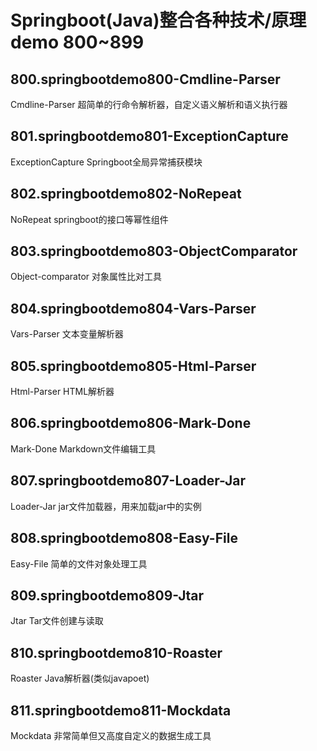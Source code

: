 # Springboot(Java)整合各种技术/原理demo 800~899
## 800.springbootdemo800-Cmdline-Parser
Cmdline-Parser 超简单的行命令解析器，自定义语义解析和语义执行器

## 801.springbootdemo801-ExceptionCapture
ExceptionCapture Springboot全局异常捕获模块

## 802.springbootdemo802-NoRepeat
NoRepeat springboot的接口等幂性组件

## 803.springbootdemo803-ObjectComparator
Object-comparator 对象属性比对工具

## 804.springbootdemo804-Vars-Parser
Vars-Parser 文本变量解析器

## 805.springbootdemo805-Html-Parser
Html-Parser HTML解析器

## 806.springbootdemo806-Mark-Done
Mark-Done Markdown文件编辑工具

## 807.springbootdemo807-Loader-Jar
Loader-Jar jar文件加载器，用来加载jar中的实例

## 808.springbootdemo808-Easy-File
Easy-File 简单的文件对象处理工具

## 809.springbootdemo809-Jtar
Jtar Tar文件创建与读取

## 810.springbootdemo810-Roaster
Roaster Java解析器(类似javapoet)

## 811.springbootdemo811-Mockdata
Mockdata 非常简单但又高度自定义的数据生成工具